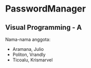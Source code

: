 # PasswordManager
## Visual Programming - A

Nama-nama anggota:
- Aramana, Julio
- Politon, Vrandly
- Ticoalu, Krismarvel
